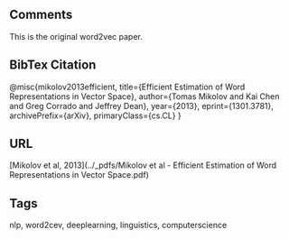 ## Comments
This is the original word2vec paper.

## BibTex Citation
@misc{mikolov2013efficient,
      title={Efficient Estimation of Word Representations in Vector Space}, 
      author={Tomas Mikolov and Kai Chen and Greg Corrado and Jeffrey Dean},
      year={2013},
      eprint={1301.3781},
      archivePrefix={arXiv},
      primaryClass={cs.CL}
}

## URL
[Mikolov et al, 2013](../_pdfs/Mikolov et al - Efficient Estimation of Word Representations in Vector Space.pdf)

## Tags
nlp, word2cev, deeplearning, linguistics, computerscience